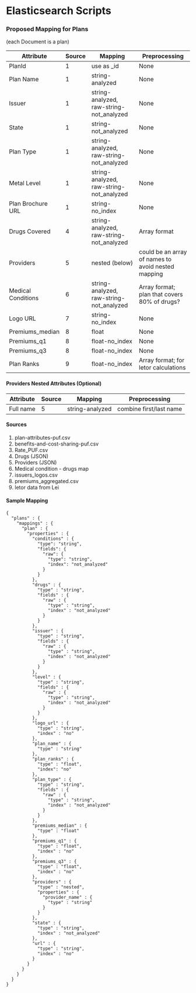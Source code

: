 # Elasticsearch Scripts

### Proposed Mapping for Plans
(each Document is a plan)

| Attribute | Source | Mapping | Preprocessing |
|-----------|--------|---------|---------------|
| PlanId | 1 | use as _id | None |
| Plan Name | 1 | string-analyzed | None |
| Issuer | 1 | string-analyzed, raw-string-not_analyzed | None |
| State  | 1 | string-not_analyzed | None |
| Plan Type | 1 | string-analyzed, raw-string-not_analyzed | None |
| Metal Level | 1 | string-analyzed, raw-string-not_analyzed | None |
| Plan Brochure URL  | 1 | string-no_index | None |
| Drugs Covered | 4 | string-analyzed, raw-string-not_analyzed | Array format
| Providers | 5 | nested (below) | could be an array of names to avoid nested mapping |
| Medical Conditions | 6 | string-analyzed, raw-string-not_analyzed | Array format; plan that covers 80% of drugs? |
| Logo URL  | 7 | string-no_index | None |
| Premiums_median | 8 | float | None |
| Premiums_q1 | 8 | float-no_index | None |
| Premiums_q3 | 8 | float-no_index | None |
| Plan Ranks | 9 | float-no_index | Array format; for letor calculations |

#### Providers Nested Attributes (Optional)
| Attribute | Source | Mapping | Preprocessing |
|-----------|--------|---------|---------------|
| Full name | 5 | string-analyzed | combine first/last name |

#### Sources
1. plan-attributes-puf.csv
2. benefits-and-cost-sharing-puf.csv
3. Rate_PUF.csv
4. Drugs (JSON)
5. Providers (JSON)
6. Medical condition - drugs map
7. issuers_logos.csv
8. premiums_aggregated.csv
9. letor data from Lei

#### Sample Mapping


    {
      "plans" : {        
        "mappings" : {
          "plan" : {
            "properties" : {
              "conditions" : {
                "type": "string",
                "fields": {
                  "raw": {
                    "type": "string",
                    "index": "not_analyzed"
                  }
                }
              },
              "drugs" : {                
                "type" : "string",
                "fields" : {
                  "raw" : {
                    "type" : "string",
                    "index" : "not_analyzed"
                  }
                }                                  
              },
              "issuer" : {
                "type" : "string",
                "fields" : {
                  "raw" : {
                    "type" : "string",
                    "index" : "not_analyzed"
                  }
                }
              },
              "level" : {
                "type" : "string",
                "fields" : {
                  "raw" : {
                    "type" : "string",
                    "index" : "not_analyzed"
                  }
                }
              },
              "logo_url" : {
                "type" : "string",
                "index" : "no"
              },
              "plan_name" : {
                "type" : "string"
              },
              "plan_ranks" : {
                "type" : "float",
                "index": "no"
              },
              "plan_type" : {
                "type" : "string",
                "fields" : {
                  "raw" : {
                    "type" : "string",
                    "index" : "not_analyzed"
                  }
                }
              },
              "premiums_median" : {
                "type" : "float"
              },
              "premiums_q1" : {
                "type" : "float",
                "index" : "no"
              },
              "premiums_q3" : {
                "type" : "float",
                "index" : "no"
              },
              "providers" : {
                "type" : "nested",
                "properties" : {                  
                  "provider_name" : {
                    "type" : "string"                  
                  }                  
                }
              },
              "state" : {
                "type" : "string",
                "index" : "not_analyzed"
              },
              "url" : {
                "type" : "string",
                "index" : "no"
              }
            }
          }
        }        
      }
    }

